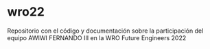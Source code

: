 # wro22
Repositorio con el código y documentación sobre la participación del equipo AWIWI FERNANDO III en la WRO Future Engineers 2022
